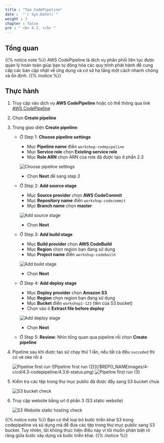 ```yaml
---
title : "Tạo CodePipeline"
date :  "`r Sys.Date()`" 
weight : 3
chapter : false
pre : " <b> 4.3. </b> "
---
```


## Tổng quan

{{% notice note %}}
AWS CodePipeline là dịch vụ phân phối liên tục được quản lý hoàn toàn giúp bạn tự động hóa các quy trình phát hành để cung cấp các bản cập nhật về ứng dụng và cơ sở hạ tầng một cách nhanh chóng và ổn định.
{{% /notice %}}

## Thực hành

1. Truy cập vào dịch vụ **AWS CodePipeline** hoặc có thể thông qua link [AWS CodePipeline](https://console.aws.amazon.com/codesuite/codepipeline/pipelines)

1. Chọn **Create pipeline**

1. Trong giao diện **Create pipeline**:
   
    - Ở Step 1: **Choose pipeline settings**
        - Mục **Pipeline name** điền `workshop-codepipeline`
        - Mục **Service role** chọn **Existing service role**
        - Mục **Role ARN** chọn ARN của role đã được tạo ở phần 2.3
        
        ![Choose pipeline settings](/$REPO_NAMEimages/4-cicd/4.3-codepipeline/4.3.1-create.png)
        
        - Chọn **Next** để sang step 2

    - Ở Step 2: **Add source stage**
        - Mục **Source provider** chọn **AWS CodeCommit**
        - Mục **Repository name** điền `workshop-codecommit`
        - Mục **Branch name** chọn **master**

        ![Add source stage](/$REPO_NAMEimages/4-cicd/4.3-codepipeline/4.3.2-create.png)

        - Chọn **Next**
    
    - Ở Step 3: **Add build stage**
        -  Mục **Build provider** chọn **AWS CodeBuild**
        -  Mục **Region** chọn region bạn đang sử dụng
        -  Mục **Project name** điền `workshop-codebuild`

        ![Add build stage](/$REPO_NAMEimages/4-cicd/4.3-codepipeline/4.3.3-create.png)

        - Chọn **Next**

    - Ở Step 4: **Add deploy stage**
        - Mục **Deploy provider** chọn **Amazon S3**
        - Mục **Region** chọn region bạn đang sử dụng
        - Mục **Bucket** điền `workshop1-123` (tên của S3 bucket)
        - Chọn vào ô **Extract file before deploy** 

        ![Add deploy stage](/$REPO_NAMEimages/4-cicd/4.3-codepipeline/4.3.4-create.png)

        - Chọn **Next**

    - Ở Step 5: **Review**: Nhìn tổng quan qua pipeline rồi chọn **Create pipeline**

1. Pipeline sau khi được tạo sử chạy thử 1 lần, nếu tất cả đều `succeded` thì có vẻ oke rồi á

    ![Pipeline first run](/$REPO_NAMEimages/4-cicd/4.3-codepipeline/4.3.5-status.png)
    ![Pipeline first run (2)](/$REPO_NAMEimages/4-cicd/4.3-codepipeline/4.3.6-status.png)
    ![Pipeline first run (3)](/$REPO_NAMEimages/4-cicd/4.3-codepipeline/4.3.7-status.png)

1. Kiểm tra các tệp trong thư mục public đã được đẩy sang S3 bucket chưa

    ![S3 bucket check](/$REPO_NAMEimages/4-cicd/4.3-codepipeline/4.3.8-s3-check.png)

1. Truy cập website bằng url ở phần 3 (S3 static website)

    ![S3 Website static hosting check](/$REPO_NAMEimages/4-cicd/4.3-codepipeline/4.3.9-web-check.png)

{{% notice note %}}
Bạn có thể loại bỏ bước triển khai S3 trong codepipeline và sử dụng mã để đưa các tệp trong thư mục public sang S3 bucket. Tuy nhiên, tôi không thực hiện điều này vì tôi muốn phân biệt rõ ràng giữa bước xây dựng và bước triển khai.
{{% /notice %}}